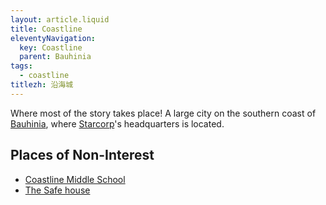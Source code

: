 ```yaml
---
layout: article.liquid
title: Coastline
eleventyNavigation:
  key: Coastline
  parent: Bauhinia
tags:
  - coastline
titlezh: 沿海城
---
```


Where most of the story takes place! A large city on the southern coast of [Bauhinia](/world/bauhinia/), where [Starcorp](../starcorp/)'s headquarters is located.

## Places of Non-Interest

- [Coastline Middle School](/world/bauhinia/coastline/cms/)
- [The Safe house](/world/bauhinia/coastline/safe-house/)
